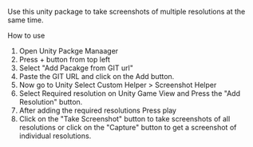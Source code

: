 Use this unity package to take screenshots of multiple resolutions at the same time. 

How to use
1. Open Unity Packge Manaager
2. Press + button from top left
3. Select "Add Pacakge from GIT url"
4. Paste the GIT URL and click on the Add button.
5. Now go to Unity Select Custom Helper > Screenshot Helper
6. Select Required resolution on Unity Game View and Press the "Add Resolution" button.
7. After adding the required resolutions Press play
8. Click on the "Take Screenshot" button to take screenshots of all resolutions or click on the "Capture" button to get a screenshot of individual resolutions.